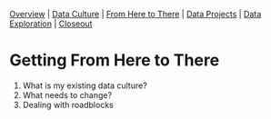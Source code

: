 [Overview](./00_overview.md) | [Data Culture](./01_culture.md) |
[From Here to There](./02_fromheretothere.md) | [Data Projects](./03_projects.md) | [Data Exploration](./04_dataexploration.md) | [Closeout](./05_closeout.md)

# Getting From Here to There

1.	What is my existing data culture?  
1.	What needs to change?
1.  Dealing with roadblocks
